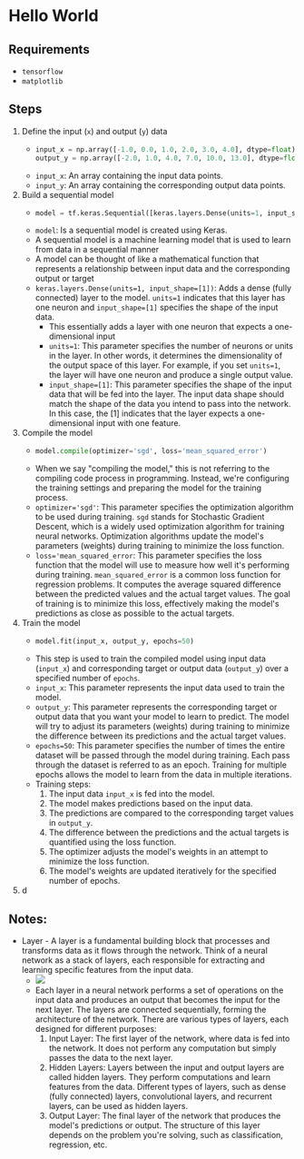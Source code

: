 # Hello World

## Requirements
* `tensorflow`
* `matplotlib`

## Steps
1. Define the input (`x`) and output (`y`) data
   * ```python
     input_x = np.array([-1.0, 0.0, 1.0, 2.0, 3.0, 4.0], dtype=float)
     output_y = np.array([-2.0, 1.0, 4.0, 7.0, 10.0, 13.0], dtype=float)
     ```
   * `input_x`: An array containing the input data points.
   * `input_y`: An array containing the corresponding output data points.
2. Build a sequential model
   * ```python
     model = tf.keras.Sequential([keras.layers.Dense(units=1, input_shape=[1])])
     ```
   * `model`: Is a sequential model is created using Keras.
   * A sequential model is a machine learning model that is used to learn from data in a sequential manner
   * A model can be thought of like a mathematical function that represents a relationship between input data and the corresponding output or target
   * `keras.layers.Dense(units=1, input_shape=[1])`: Adds a dense (fully connected) layer to the model. `units=1` indicates that this layer has one neuron and `input_shape=[1]` specifies the shape of the input data.
     * This essentially adds a layer with one neuron that expects a one-dimensional input
     * `units=1`: This parameter specifies the number of neurons or units in the layer. In other words, it determines the dimensionality of the output space of this layer. For example, if you set `units=1`, the layer will have one neuron and produce a single output value.
     * `input_shape=[1]`: This parameter specifies the shape of the input data that will be fed into the layer. The input data shape should match the shape of the data you intend to pass into the network. In this case, the [1] indicates that the layer expects a one-dimensional input with one feature.
3. Compile the model
   * ```python
     model.compile(optimizer='sgd', loss='mean_squared_error')
     ```
   * When we say "compiling the model," this is not referring to the compiling code process in programming. Instead, we're configuring the training settings and preparing the model for the training process.
   * `optimizer='sgd'`: This parameter specifies the optimization algorithm to be used during training. `sgd` stands for Stochastic Gradient Descent, which is a widely used optimization algorithm for training neural networks. Optimization algorithms update the model's parameters (weights) during training to minimize the loss function.
   * `loss='mean_squared_error`: This parameter specifies the loss function that the model will use to measure how well it's performing during training. `mean_squared_error` is a common loss function for regression problems. It computes the average squared difference between the predicted values and the actual target values. The goal of training is to minimize this loss, effectively making the model's predictions as close as possible to the actual targets.
4. Train the model
   * ```python
     model.fit(input_x, output_y, epochs=50)
     ```
   * This step is used to train the compiled model using input data (`input_x`) and corresponding target or output data (`output_y`) over a specified number of `epochs`.
   * `input_x`: This parameter represents the input data used to train the model.
   * `output_y`: This parameter represents the corresponding target or output data that you want your model to learn to predict. The model will try to adjust its parameters (weights) during training to minimize the difference between its predictions and the actual target values.
   * `epochs=50`: This parameter specifies the number of times the entire dataset will be passed through the model during training. Each pass through the dataset is referred to as an epoch. Training for multiple epochs allows the model to learn from the data in multiple iterations.
   * Training steps:
     1. The input data `input_x` is fed into the model.
     2. The model makes predictions based on the input data.
     3. The predictions are compared to the corresponding target values in `output_y`.
     4. The difference between the predictions and the actual targets is quantified using the loss function.
     5. The optimizer adjusts the model's weights in an attempt to minimize the loss function.
     6. The model's weights are updated iteratively for the specified number of epochs.
5. d

## Notes:
* Layer - A layer is a fundamental building block that processes and transforms data as it flows through the network. Think of a neural network as a stack of layers, each responsible for extracting and learning specific features from the input data.
  * ![](https://image.slidesharecdn.com/10-things-every-php-developer-should-know-about-machine-learning-170409043418/95/10-things-every-php-developer-should-know-about-machine-learning-35-638.jpg?cb=1491712734) 
  * Each layer in a neural network performs a set of operations on the input data and produces an output that becomes the input for the next layer. The layers are connected sequentially, forming the architecture of the network. There are various types of layers, each designed for different purposes:
    1. Input Layer: The first layer of the network, where data is fed into the network. It does not perform any computation but simply passes the data to the next layer.
    2. Hidden Layers: Layers between the input and output layers are called hidden layers. They perform computations and learn features from the data. Different types of layers, such as dense (fully connected) layers, convolutional layers, and recurrent layers, can be used as hidden layers.
    3. Output Layer: The final layer of the network that produces the model's predictions or output. The structure of this layer depends on the problem you're solving, such as classification, regression, etc.
